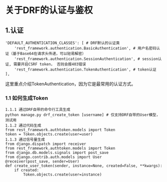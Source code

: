 # 关于DRF的认证与鉴权
## 1.认证
    'DEFAULT_AUTHENTICATION_CLASSES': [ # DRF默认的认证类
        'rest_framework.authentication.BasicAuthentication', # 用户名密码认证（基于Base64在请求头传递，可以轻易解密）
        'rest_framework.authentication.SessionAuthentication', # session认证, 需要开启CSRF token， 否则会报403错误
        'rest_framework.authentication.TokenAuthentication', # token认证
    ],
这里重点介绍TokenAuthentication，因为它是最常用的认证方式。
### 1.1 如何生成Token
    1.1.1 通过DRF自带的命令行工具生成
    python manage.py drf_create_token [username] # 仅支持DRF自带的User模型，测试用
    1.1.2 通过代码生成
    from rest_framework.authtoken.models import Token
    token = Token.objects.create(user=user)
    1.1.3 通过信号量生成
    from django.dispatch import receiver
    from rest_framework.authtoken.models import Token
    from django.db.models.signals import post_save
    from django.contrib.auth.models import User
    @receiver(post_save, sender=User)
    def create_user_token(sender, instance=None, created=False, **kwargs):
        if created:
            Token.objects.create(user=instance)